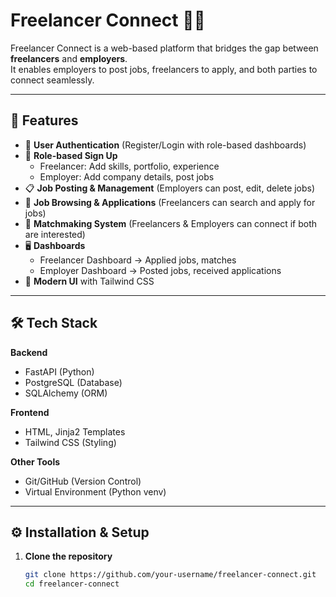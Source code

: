 # Freelancer Connect 💼✨

Freelancer Connect is a web-based platform that bridges the gap between **freelancers** and **employers**.  
It enables employers to post jobs, freelancers to apply, and both parties to connect seamlessly.  

---

## 🚀 Features

- 🔐 **User Authentication** (Register/Login with role-based dashboards)  
- 👤 **Role-based Sign Up**  
  - Freelancer: Add skills, portfolio, experience  
  - Employer: Add company details, post jobs  
- 📋 **Job Posting & Management** (Employers can post, edit, delete jobs)  
- 🎯 **Job Browsing & Applications** (Freelancers can search and apply for jobs)  
- 🤝 **Matchmaking System** (Freelancers & Employers can connect if both are interested)  
- 🖥️ **Dashboards**  
  - Freelancer Dashboard → Applied jobs, matches  
  - Employer Dashboard → Posted jobs, received applications  
- 🎨 **Modern UI** with Tailwind CSS  

---

## 🛠️ Tech Stack

**Backend**  
- FastAPI (Python)  
- PostgreSQL (Database)  
- SQLAlchemy (ORM)  

**Frontend**  
- HTML, Jinja2 Templates  
- Tailwind CSS (Styling)  

**Other Tools**  
- Git/GitHub (Version Control)  
- Virtual Environment (Python venv)  

---

## ⚙️ Installation & Setup

1. **Clone the repository**  
   ```bash
   git clone https://github.com/your-username/freelancer-connect.git
   cd freelancer-connect
